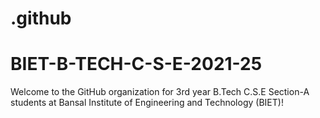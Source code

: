 # .github
# BIET-B-TECH-C-S-E-2021-25

Welcome to the GitHub organization for 3rd year B.Tech C.S.E Section-A students at Bansal Institute of Engineering and Technology (BIET)!

